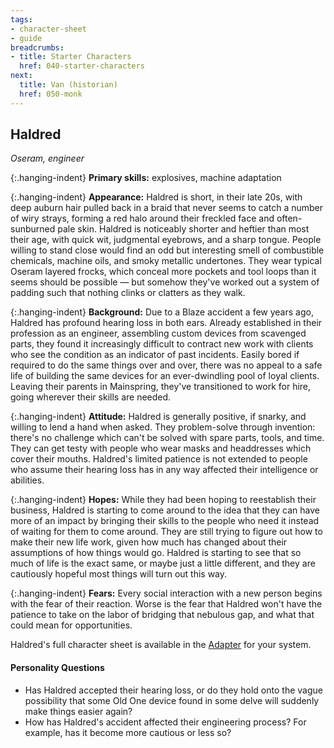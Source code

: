 ```yaml
---
tags:
- character-sheet
- guide
breadcrumbs:
- title: Starter Characters
  href: 040-starter-characters
next:
  title: Van (historian)
  href: 050-monk
---
```


## Haldred

_Oseram, engineer_

{:.hanging-indent}
**Primary skills:** explosives, machine adaptation

{:.hanging-indent}
**Appearance:** Haldred is short, in their late 20s, with deep auburn hair pulled back in a braid that never seems to catch a number of wiry strays, forming a red halo around their freckled face and often-sunburned pale skin.
Haldred is noticeably shorter and heftier than most their age, with quick wit, judgmental eyebrows, and a sharp tongue.
People willing to stand close would find an odd but interesting smell of combustible chemicals, machine oils, and smoky metallic undertones.
They wear typical Oseram layered frocks, which conceal more pockets and tool loops than it seems should be possible — but somehow they've worked out a system of padding such that nothing clinks or clatters as they walk.

{:.hanging-indent}
**Background:** Due to a Blaze accident a few years ago, Haldred has profound hearing loss in both ears.
Already established in their profession as an engineer, assembling custom devices from scavenged parts, they found it increasingly difficult to contract new work with clients who see the condition as an indicator of past incidents.
Easily bored if required to do the same things over and over, there was no appeal to a safe life of building the same devices for an ever-dwindling pool of loyal clients.
Leaving their parents in Mainspring, they've transitioned to work for hire, going wherever their skills are needed.

{:.hanging-indent}
**Attitude:** Haldred is generally positive, if snarky, and willing to lend a hand when asked.
They problem-solve through invention: there's no challenge which can't be solved with spare parts, tools, and time.
They can get testy with people who wear masks and headdresses which cover their mouths.
Haldred's limited patience is not extended to people who assume their hearing loss has in any way affected their intelligence or abilities.

{:.hanging-indent}
**Hopes:** While they had been hoping to reestablish their business, Haldred is starting to come around to the idea that they can have more of an impact by bringing their skills to the people who need it instead of waiting for them to come around.
They are still trying to figure out how to make their new life work, given how much has changed about their assumptions of how things would go.
Haldred is starting to see that so much of life is the exact same, or maybe just a little different, and they are cautiously hopeful most things will turn out this way.

{:.hanging-indent}
**Fears:** Every social interaction with a new person begins with the fear of their reaction.
Worse is the fear that Haldred won't have the patience to take on the labor of bridging that nebulous gap, and what that could mean for opportunities.

Haldred's full character sheet is available in the [Adapter](600-adapters.md) for your system.

#### Personality Questions

* Has Haldred accepted their hearing loss, or do they hold onto the vague possibility that some Old One device found in some delve will suddenly make things easier again?
* How has Haldred's accident affected their engineering process?  For example, has it become more cautious or less so?
